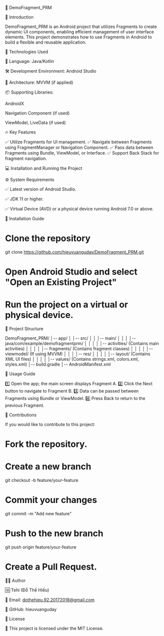 📱 DemoFragment_PRM

📝 Introduction

DemoFragment_PRM is an Android project that utilizes Fragments to create dynamic UI components, enabling efficient management of user interface elements. This project demonstrates how to use Fragments in Android to build a flexible and reusable application.

🚀 Technologies Used

📝 Language: Java/Kotlin

🛠️ Development Environment: Android Studio

🧩 Architecture: MVVM (if applied)

📦 Supporting Libraries:

AndroidX

Navigation Component (if used)

ViewModel, LiveData (if used)

🔥 Key Features

✅ Utilize Fragments for UI management.
✅ Navigate between Fragments using FragmentManager or Navigation Component.
✅ Pass data between Fragments using Bundle, ViewModel, or Interface.
✅ Support Back Stack for fragment navigation.

💻 Installation and Running the Project

⚙️ System Requirements

✅ Latest version of Android Studio.

✅ JDK 11 or higher.

✅ Virtual Device (AVD) or a physical device running Android 7.0 or above.

📌 Installation Guide

# Clone the repository
git clone https://github.com/hieuvuanguday/DemoFragment_PRM.git

# Open Android Studio and select "Open an Existing Project"
# Run the project on a virtual or physical device.

📂 Project Structure

DemoFragment_PRM/
│-- app/
│   │-- src/
│   │   │-- main/
│   │   │   │-- java/com/example/demofragmentprm/
│   │   │   │   │-- activities/ (Contains main activities)
│   │   │   │   │-- fragments/ (Contains fragment classes)
│   │   │   │   │-- viewmodel/ (If using MVVM)
│   │   │   │-- res/
│   │   │   │   │-- layout/ (Contains XML UI files)
│   │   │   │   │-- values/ (Contains strings.xml, colors.xml, styles.xml)
│-- build.gradle
│-- AndroidManifest.xml

📖 Usage Guide

1️⃣ Open the app; the main screen displays Fragment A.
2️⃣ Click the Next button to navigate to Fragment B.
3️⃣ Data can be passed between Fragments using Bundle or ViewModel.
4️⃣ Press Back to return to the previous Fragment.

🤝 Contributions

If you would like to contribute to this project:

# Fork the repository.
# Create a new branch
git checkout -b feature/your-feature

# Commit your changes
git commit -m "Add new feature"

# Push to the new branch
git push origin feature/your-feature

# Create a Pull Request.

👨‍💻 Author

🆔 Tehi (Đỗ Thế Hiếu)

📧 Email: dothehieu.92.20172018@gmail.com

🔗 GitHub: hieuvuanguday

📜 License

📄 This project is licensed under the MIT License.
